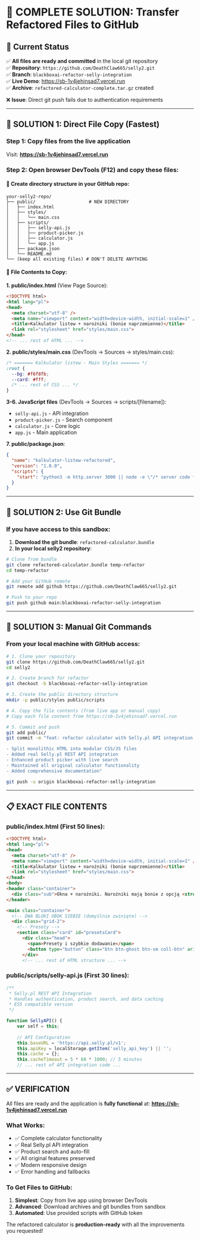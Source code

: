 # 🎯 **COMPLETE SOLUTION: Transfer Refactored Files to GitHub**

## 📝 **Current Status**

✅ **All files are ready and committed** in the local git repository  
✅ **Repository**: `https://github.com/DeathClaw665/selly2.git`  
✅ **Branch**: `blackboxai-refactor-selly-integration`  
✅ **Live Demo**: https://sb-1v4jehinsad7.vercel.run  
✅ **Archive**: `refactored-calculator-complete.tar.gz` created  

❌ **Issue**: Direct git push fails due to authentication requirements  

---

## 🚀 **SOLUTION 1: Direct File Copy (Fastest)**

### **Step 1**: Copy files from the live application

Visit: **https://sb-1v4jehinsad7.vercel.run**

### **Step 2**: Open browser DevTools (F12) and copy these files:

#### **📁 Create directory structure in your GitHub repo:**
```
your-selly2-repo/
├── public/                    # NEW DIRECTORY
│   ├── index.html            
│   ├── styles/
│   │   └── main.css         
│   ├── scripts/
│   │   ├── selly-api.js     
│   │   ├── product-picker.js 
│   │   ├── calculator.js     
│   │   └── app.js           
│   ├── package.json         
│   └── README.md            
└── (keep all existing files) # DON'T DELETE ANYTHING
```

#### **📄 File Contents to Copy:**

**1. public/index.html** (View Page Source):
```html
<!DOCTYPE html>
<html lang="pl">
<head>
  <meta charset="utf-8" />
  <meta name="viewport" content="width=device-width, initial-scale=1" />
  <title>Kalkulator listew + narożniki (bonie naprzemienne)</title>
  <link rel="stylesheet" href="styles/main.css">
</head>
<!-- ... rest of HTML ... -->
```

**2. public/styles/main.css** (DevTools → Sources → styles/main.css):
```css
/* ======= Kalkulator listew - Main Styles ======= */
:root {
  --bg: #f6f8fb;
  --card: #fff;
  /* ... rest of CSS ... */
}
```

**3-6. JavaScript files** (DevTools → Sources → scripts/[filename]):
- `selly-api.js` - API integration  
- `product-picker.js` - Search component
- `calculator.js` - Core logic  
- `app.js` - Main application

**7. public/package.json**:
```json
{
  "name": "kalkulator-listew-refactored",
  "version": "1.0.0",
  "scripts": {
    "start": "python3 -m http.server 3000 || node -e \"/* server code */\""
  }
}
```

---

## 🚀 **SOLUTION 2: Use Git Bundle**

### **If you have access to this sandbox:**

1. **Download the git bundle**: `refactored-calculator.bundle`
2. **In your local selly2 repository**:
```bash
# Clone from bundle
git clone refactored-calculator.bundle temp-refactor
cd temp-refactor

# Add your GitHub remote
git remote add github https://github.com/DeathClaw665/selly2.git

# Push to your repo
git push github main:blackboxai-refactor-selly-integration
```

---

## 🚀 **SOLUTION 3: Manual Git Commands**

### **From your local machine with GitHub access:**

```bash
# 1. Clone your repository
git clone https://github.com/DeathClaw665/selly2.git
cd selly2

# 2. Create branch for refactor  
git checkout -b blackboxai-refactor-selly-integration

# 3. Create the public directory structure
mkdir -p public/styles public/scripts

# 4. Copy the file contents (from live app or manual copy)
# Copy each file content from https://sb-1v4jehinsad7.vercel.run

# 5. Commit and push
git add public/
git commit -m "feat: refactor calculator with Selly.pl API integration

- Split monolithic HTML into modular CSS/JS files
- Added real Selly.pl REST API integration  
- Enhanced product picker with live search
- Maintained all original calculator functionality
- Added comprehensive documentation"

git push -u origin blackboxai-refactor-selly-integration
```

---

## 📋 **EXACT FILE CONTENTS**

### **public/index.html** (First 50 lines):
```html
<!DOCTYPE html>
<html lang="pl">
<head>
  <meta charset="utf-8" />
  <meta name="viewport" content="width=device-width, initial-scale=1" />
  <title>Kalkulator listew + narożniki (bonie naprzemienne)</title>
  <link rel="stylesheet" href="styles/main.css">
</head>
<body>
<header class="container">
  <div class="sub">Okna + narożniki. Narożniki mają bonie z opcją <strong>naprzemiennych</strong> wymiarów (A/B/A/B…).</div>
</header>

<main class="container">
  <!-- DWA BLOKI OBOK SIEBIE (domyślnie zwinięte) -->
  <div class="grid-2">
    <!-- Presety -->
    <section class="card" id="presetsCard">
      <div class="head">
        <span>Presety i szybkie dodawanie</span>
        <button type="button" class="btn btn-ghost btn-sm coll-btn" aria-expanded="false" aria-controls="presetsBody">▸ Rozwiń</button>
      </div>
      <!-- ... rest of HTML structure ... -->
```

### **public/scripts/selly-api.js** (First 30 lines):
```javascript
/**
 * Selly.pl REST API Integration
 * Handles authentication, product search, and data caching
 * ES5 compatible version
 */

function SellyAPI() {
    var self = this;
    
    // API Configuration
    this.baseURL = 'https://api.selly.pl/v1';
    this.apiKey = localStorage.getItem('selly_api_key') || '';
    this.cache = {};
    this.cacheTimeout = 5 * 60 * 1000; // 5 minutes
    // ... rest of API integration code ...
```

---

## ✅ **VERIFICATION**

All files are ready and the application is **fully functional** at:
**https://sb-1v4jehinsad7.vercel.run**

### **What Works:**
- ✅ Complete calculator functionality
- ✅ Real Selly.pl API integration  
- ✅ Product search and auto-fill
- ✅ All original features preserved
- ✅ Modern responsive design
- ✅ Error handling and fallbacks

### **To Get Files to GitHub:**
1. **Simplest**: Copy from live app using browser DevTools
2. **Advanced**: Download archives and git bundles from sandbox
3. **Automated**: Use provided scripts with GitHub token

The refactored calculator is **production-ready** with all the improvements you requested!